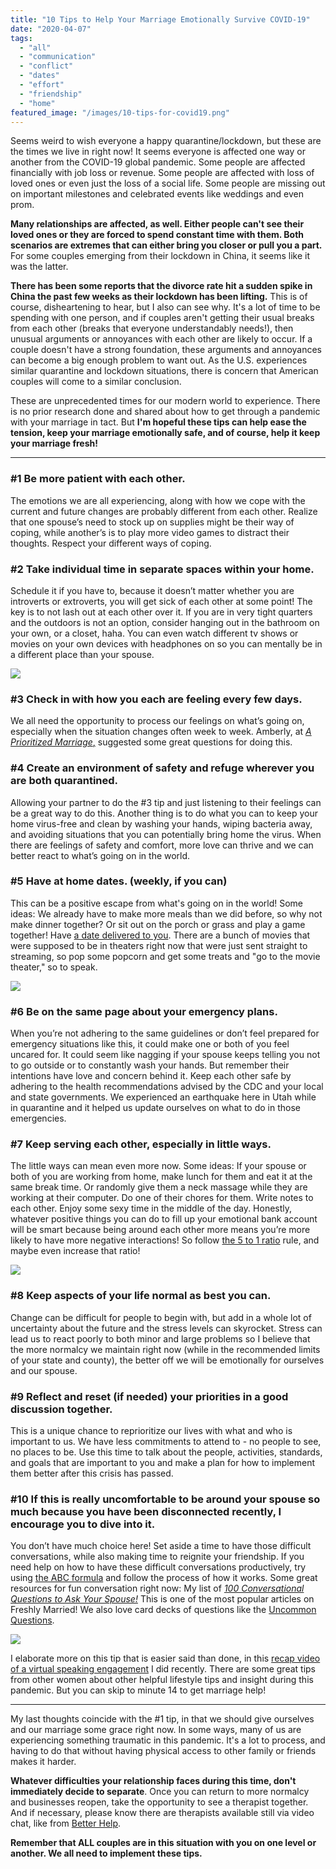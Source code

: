 ```yaml
---
title: "10 Tips to Help Your Marriage Emotionally Survive COVID-19"
date: "2020-04-07"
tags:
  - "all"
  - "communication"
  - "conflict"
  - "dates"
  - "effort"
  - "friendship"
  - "home"
featured_image: "/images/10-tips-for-covid19.png"
---
```


Seems weird to wish everyone a happy quarantine/lockdown, but these are the times we live in right now! It seems everyone is affected one way or another from the COVID-19 global pandemic. Some people are affected financially with job loss or revenue. Some people are affected with loss of loved ones or even just the loss of a social life. Some people are missing out on important milestones and celebrated events like weddings and even prom.

**Many relationships are affected, as well. Either people can't see their loved ones or they are forced to spend constant time with them. Both scenarios are extremes that can either bring you closer or pull you a part.** For some couples emerging from their lockdown in China, it seems like it was the latter.

**There has been some reports that the divorce rate hit a sudden spike in China the past few weeks as their lockdown has been lifting.** This is of course, disheartening to hear, but I also can see why. It's a lot of time to be spending with one person, and if couples aren't getting their usual breaks from each other (breaks that everyone understandably needs!), then unusual arguments or annoyances with each other are likely to occur. If a couple doesn't have a strong foundation, these arguments and annoyances can become a big enough problem to want out. As the U.S. experiences similar quarantine and lockdown situations, there is concern that American couples will come to a similar conclusion.

These are unprecedented times for our modern world to experience. There is no prior research done and shared about how to get through a pandemic with your marriage in tact. But **I'm hopeful these tips can help ease the tension, keep your marriage emotionally safe, and of course, help it keep your marriage fresh!**

* * *

### #1 Be more patient with each other.

The emotions we are all experiencing, along with how we cope with the current and future changes are probably different from each other. Realize that one spouse’s need to stock up on supplies might be their way of coping, while another’s is to play more video games to distract their thoughts. Respect your different ways of coping. 

### #2 Take individual time in separate spaces within your home.

Schedule it if you have to, because it doesn’t matter whether you are introverts or extroverts, you will get sick of each other at some point! The key is to not lash out at each other over it. If you are in very tight quarters and the outdoors is not an option, consider hanging out in the bathroom on your own, or a closet, haha. You can even watch different tv shows or movies on your own devices with headphones on so you can mentally be in a different place than your spouse.

![](/images/F275E0C7-FB58-43EC-8B23-8499B2A12E7C.jpeg)

### #3 Check in with how you each are feeling every few days.

We all need the opportunity to process our feelings on what’s going on, especially when the situation changes often week to week. Amberly, at [_A Prioritized Marriage_,](https://aprioritizedmarriage.com/blog/help-your-marriage-survive-the-social-distancing/) suggested some great questions for doing this.

### #4 Create an environment of safety and refuge wherever you are both quarantined.

Allowing your partner to do the #3 tip and just listening to their feelings can be a great way to do this. Another thing is to do what you can to keep your home virus-free and clean by washing your hands, wiping bacteria away, and avoiding situations that you can potentially bring home the virus. When there are feelings of safety and comfort, more love can thrive and we can better react to what’s going on in the world.

### #5 Have at home dates. (weekly, if you can)

This can be a positive escape from what's going on in the world! Some ideas: We already have to make more meals than we did before, so why not make dinner together? Or sit out on the porch or grass and play a game together! Have [a date delivered to you](https://freshlymarried.com/what-you-should-know-about-date-boxes/). There are a bunch of movies that were supposed to be in theaters right now that were just sent straight to streaming, so pop some popcorn and get some treats and "go to the movie theater," so to speak.

![](/images/6A580594-91A3-4F93-A1A9-49B011A31260.jpeg)

### #6 Be on the same page about your emergency plans.

When you’re not adhering to the same guidelines or don’t feel prepared for emergency situations like this, it could make one or both of you feel uncared for. It could seem like nagging if your spouse keeps telling you not to go outside or to constantly wash your hands. But remember their intentions have love and concern behind it. Keep each other safe by adhering to the health recommendations advised by the CDC and your local and state governments. We experienced an earthquake here in Utah while in quarantine and it helped us update ourselves on what to do in those emergencies.

### #7 Keep serving each other, especially in little ways.

The little ways can mean even more now. Some ideas: If your spouse or both of you are working from home, make lunch for them and eat it at the same break time. Or randomly give them a neck massage while they are working at their computer. Do one of their chores for them. Write notes to each other. Enjoy some sexy time in the middle of the day. Honestly, whatever positive things you can do to fill up your emotional bank account will be smart because being around each other more means you’re more likely to have more negative interactions! So follow [the 5 to 1 ratio](https://freshlymarried.com/the-5-to-1-ratio/) rule, and maybe even increase that ratio!

![](/images/2AF7E380-FCC1-4757-9EA6-CF7AE401AEA0.jpeg)

### #8 Keep aspects of your life normal as best you can.

Change can be difficult for people to begin with, but add in a whole lot of uncertainty about the future and the stress levels can skyrocket. Stress can lead us to react poorly to both minor and large problems so I believe that the more normalcy we maintain right now (while in the recommended limits of your state and county), the better off we will be emotionally for ourselves and our spouse.

### #9 Reflect and reset (if needed) your priorities in a good discussion together. 

This is a unique chance to reprioritize our lives with what and who is important to us. We have less commitments to attend to - no people to see, no places to be. Use this time to talk about the people, activities, standards, and goals that are important to you and make a plan for how to implement them better after this crisis has passed. 

### #10 If this is really uncomfortable to be around your spouse so much because you have been disconnected recently, I encourage you to dive into it.

You don’t have much choice here! Set aside a time to have those difficult conversations, while also making time to reignite your friendship. If you need help on how to have these difficult conversations productively, try using [the ABC formula](https://freshlymarried.com/the-abc-formula/) and follow the process of how it works. Some great resources for fun conversation right now: My list of _[100 Conversational Questions to Ask Your Spouse!](https://freshlymarried.com/100-conversational-questions-to-ask-your-spouse/)_ This is one of the most popular articles on Freshly Married! We also love card decks of questions like the [Uncommon Questions](https://www.uncommonquestions.cards/store).

![](/images/F4CD9800-8B84-4096-9402-2CC26DF552D9.jpeg)

I elaborate more on this tip that is easier said than done, in this [recap video of a virtual speaking engagement](https://www.youtube.com/watch?v=hsa_KlryNH8&feature=youtu.be) I did recently. There are some great tips from other women about other helpful lifestyle tips and insight during this pandemic. But you can skip to minute 14 to get marriage help!

* * *

My last thoughts coincide with the #1 tip, in that we should give ourselves and our marriage some grace right now. In some ways, many of us are experiencing something traumatic in this pandemic. It's a lot to process, and having to do that without having physical access to other family or friends makes it harder.

**Whatever difficulties your relationship faces during this time, don't immediately decide to separate**. Once you can return to more normalcy and businesses reopen, take the opportunity to see a therapist together. And if necessary, please know there are therapists available still via video chat, like from [Better Help](https://www.betterhelp.com/start/?go=true&transaction_id=1022d6f97f0ea54a709658e2c9b143&utm_source=affiliate&utm_campaign=129&utm_medium=Desktop&utm_content=&utm_term=&not_found=1&gor=start).

**Remember that ALL couples are in this situation with you on one level or another. We all need to implement these tips.**
